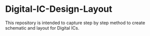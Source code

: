 # Digital-IC-Design-Layout
This repository is intended to capture step by step method to create schematic and layout for Digital ICs.
